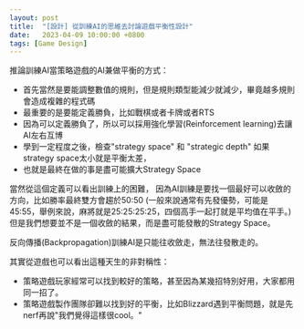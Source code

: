 ```yaml
---
layout: post
title:  "[設計] 從訓練AI的思維去討論遊戲平衡性設計"
date:   2023-04-09 10:00:00 +0800
tags: [Game Design]
---
```


推論訓練AI當策略遊戲的AI兼做平衡的方式：
* 首先當然是要能調整數值的規則，但是規則類型能減少就減少，畢竟越多規則會造成複雜的程式碼
* 最重要的是要能定義勝負，比如戰棋或者卡牌或者RTS
* 因為可以定義勝負了，所以可以採用強化學習(Reinforcement learning)去讓AI左右互博
* 學到一定程度之後，檢查"strategy space" 和 "strategic depth" 如果strategy space太小就是平衡太差，
* 也就是最終在做的事是盡可能擴大Strategy Space

當然從這個定義可以看出訓練上的困難，
因為AI訓練是要找一個最好可以收斂的方向，比如勝率最終雙方會趨於50:50
(一般來說通常有先發優勢，可能是45:55，舉例來說，麻將就是25:25:25:25，四個高手一起打就是平均值在平手。)
但是我們想要並不是一個收斂的結果，而是盡可能發散的Strategy Space。

反向傳播(Backpropagation)訓練AI是只能往收斂走，無法往發散走的。

其實從遊戲也可以看出這種天生的非對稱性：
* 策略遊戲玩家經常可以找到較好的策略，甚至因為某幾招特別好用，大家都用同一招了。
* 策略遊戲製作團隊卻難以找到好的平衡，比如Blizzard遇到平衡問題，就是先nerf再說"我們覺得這樣很cool。" 